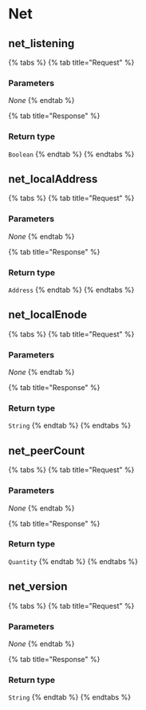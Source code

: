 # Net

## net\_listening

{% tabs %}
{% tab title="Request" %}
### **Parameters**

_None_
{% endtab %}

{% tab title="Response" %}
### Return type

`Boolean`
{% endtab %}
{% endtabs %}

## net\_localAddress

{% tabs %}
{% tab title="Request" %}
### **Parameters**

_None_
{% endtab %}

{% tab title="Response" %}
### Return type

`Address`
{% endtab %}
{% endtabs %}

## net\_localEnode

{% tabs %}
{% tab title="Request" %}
### **Parameters**

_None_
{% endtab %}

{% tab title="Response" %}
### Return type

`String`
{% endtab %}
{% endtabs %}

## net\_peerCount

{% tabs %}
{% tab title="Request" %}
### **Parameters**

_None_
{% endtab %}

{% tab title="Response" %}
### Return type

`Quantity`
{% endtab %}
{% endtabs %}

## net\_version

{% tabs %}
{% tab title="Request" %}
### **Parameters**

_None_
{% endtab %}

{% tab title="Response" %}
### Return type

`String`
{% endtab %}
{% endtabs %}

